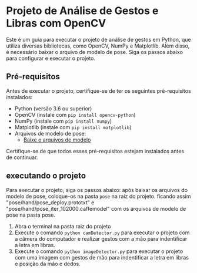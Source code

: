 # Projeto de Análise de Gestos e Libras com OpenCV

Este é um guia para executar o projeto de análise de gestos em Python, que utiliza diversas bibliotecas, como OpenCV, NumPy e Matplotlib. Além disso, é necessário baixar o arquivo de modelo de pose. Siga os passos abaixo para configurar e executar o projeto.

## Pré-requisitos

Antes de executar o projeto, certifique-se de ter os seguintes pré-requisitos instalados:

- Python (versão 3.6 ou superior)
- OpenCV (instale com `pip install opencv-python`)
- NumPy (instale com `pip install numpy`)
- Matplotlib (instale com `pip install matplotlib`)
- Arquivos de modelo de pose:
  - [Baixe o arquivos de modelo](https://drive.google.com/drive/folders/1Lz_mCHW_Phjq3k2ebKYaMsfYy6MnZuY5?usp=share_link)

Certifique-se de que todos esses pré-requisitos estejam instalados antes de continuar.

## executando o projeto

Para executar o projeto, siga os passos abaixo:
após baixar os arquivos do modelo de pose, coloque-os na pasta `pose` na raiz do projeto.
ficando assim "pose/hand/pose_deploy.prototxt" e "pose/hand/pose_iter_102000.caffemodel" com os arquivos de modelo de pose na pasta pose.

1. Abra o terminal na pasta raiz do projeto
2. Execute o comando `python camDetector.py` para executar o projeto com a câmera do computador e realizar gestos com a mão para indentificar a letra em libras.
3. Execute o comando `python imageDetector.py` para executar o projeto com uma imagem com gestos de mão para indentificar a letra em libras e posição da mão e dedos.